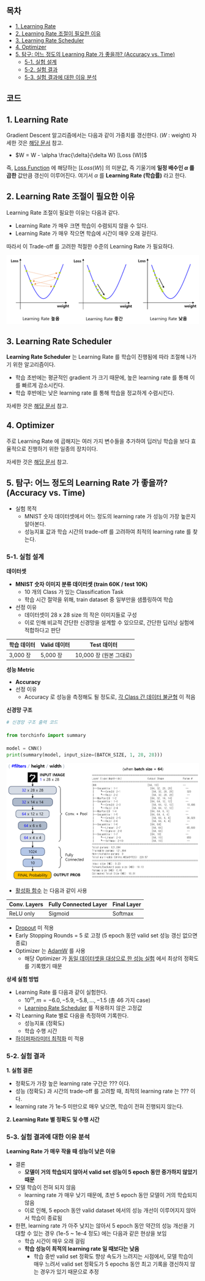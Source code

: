 ## 목차
* [1. Learning Rate](#1-learning-rate)
* [2. Learning Rate 조절이 필요한 이유](#2-learning-rate-조절이-필요한-이유)
* [3. Learning Rate Scheduler](#3-learning-rate-scheduler)
* [4. Optimizer](#4-optimizer)
* [5. 탐구: 어느 정도의 Learning Rate 가 좋을까? (Accuracy vs. Time)](#5-탐구-어느-정도의-learning-rate-가-좋을까-accuracy-vs-time)
  * [5-1. 실험 설계](#5-1-실험-설계)
  * [5-2. 실험 결과](#5-2-실험-결과)
  * [5-3. 실험 결과에 대한 이유 분석](#5-3-실험-결과에-대한-이유-분석)

## 코드

## 1. Learning Rate

Gradient Descent 알고리즘에서는 다음과 같이 가중치를 갱신한다. ($W$ : weight) 자세한 것은 [해당 문서](../Machine%20Learning%20Models/머신러닝_모델_Linear_Logistic_Regression.md#2-2-regression-최적화-과정) 참고.

* $W = W - \alpha \frac{\delta}{\delta W} [Loss (W)]$

즉, [Loss Function](딥러닝_기초_Loss_function.md) 에 해당하는 $[Loss (W)]$ 의 미분값, 즉 기울기에 **일정 배수인 $\alpha$ 를 곱한** 값만큼 갱신이 이루어진다. 여기서 $\alpha$ 를 **Learning Rate (학습률)** 라고 한다.

## 2. Learning Rate 조절이 필요한 이유

Learning Rate 조절이 필요한 이유는 다음과 같다.

* Learning Rate 가 매우 크면 학습이 수렴되지 않을 수 있다.
* Learning Rate 가 매우 작으면 학습에 시간이 매우 오래 걸린다.

따라서 이 Trade-off 를 고려한 적절한 수준의 Learning Rate 가 필요하다.

![image](images/Learning_Rate_1.PNG)

## 3. Learning Rate Scheduler

**Learning Rate Scheduler** 는 Learning Rate 를 학습이 진행됨에 따라 조절해 나가기 위한 알고리즘이다.

* 학습 초반에는 평균적인 gradient 가 크기 때문에, 높은 learning rate 를 통해 이를 빠르게 감소시킨다.
* 학습 후반에는 낮은 learning rate 를 통해 학습을 정교하게 수렴시킨다.

자세한 것은 [해당 문서](딥러닝_기초_Learning_Rate_Scheduler.md) 참고.

## 4. Optimizer

주로 Learning Rate 에 곱해지는 여러 가지 변수들을 추가하여 딥러닝 학습을 보다 효율적으로 진행하기 위한 일종의 장치이다.

자세한 것은 [해당 문서](딥러닝_기초_Optimizer.md) 참고.

## 5. 탐구: 어느 정도의 Learning Rate 가 좋을까? (Accuracy vs. Time)

* 실험 목적
  * MNIST 숫자 데이터셋에서 어느 정도의 learning rate 가 성능이 가장 높은지 알아본다.
  * 성능지표 값과 학습 시간의 trade-off 를 고려하여 최적의 learning rate 를 찾는다.

### 5-1. 실험 설계

**데이터셋**

* **MNIST 숫자 이미지 분류 데이터셋 (train 60K / test 10K)**
  * 10 개의 Class 가 있는 Classification Task
  * 학습 시간 절약을 위해, train dataset 중 일부만을 샘플링하여 학습
* 선정 이유
  * 데이터셋이 28 x 28 size 의 작은 이미지들로 구성
  * 이로 인해 비교적 간단한 신경망을 설계할 수 있으므로, 간단한 딥러닝 실험에 적합하다고 판단

| 학습 데이터  | Valid 데이터 | Test 데이터          |
|---------|-----------|-------------------|
| 3,000 장 | 5,000 장   | 10,000 장 (원본 그대로) |

**성능 Metric**

* **Accuracy**
* 선정 이유
  * Accuracy 로 성능을 측정해도 될 정도로, [각 Class 간 데이터 불균형](../Data%20Science%20Basics/데이터_사이언스_기초_데이터_불균형.md) 이 적음 

**신경망 구조**

```python
# 신경망 구조 출력 코드

from torchinfo import summary

model = CNN()
print(summary(model, input_size=(BATCH_SIZE, 1, 28, 28)))
```

![image](images/Common_NN_Vision.PNG)

* [활성화 함수](딥러닝_기초_활성화_함수.md) 는 다음과 같이 사용

| Conv. Layers | Fully Connected Layer | Final Layer |
|--------------|-----------------------|-------------|
| ReLU only    | Sigmoid               | Softmax     |

* [Dropout](딥러닝_기초_Overfitting_Dropout.md#3-dropout) 미 적용
* Early Stopping Rounds = 5 로 고정 (5 epoch 동안 valid set 성능 갱신 없으면 종료)
* Optimizer 는 [AdamW](딥러닝_기초_Optimizer.md#2-3-adamw) 를 사용
  * 해당 Optimizer 가 [동일 데이터셋을 대상으로 한 성능 실험](딥러닝_기초_Optimizer.md#3-탐구-어떤-optimizer-가-적절할까) 에서 최상의 정확도를 기록했기 때문

**상세 실험 방법**

* Learning Rate 를 다음과 같이 실험한다.
  * $10^{m}, m=-6.0, -5.9, -5.8, ..., -1.5$ (총 46 가지 case)
  * [Learning Rate Scheduler](딥러닝_기초_Learning_Rate_Scheduler.md) 를 적용하지 않은 고정값
* 각 Learning Rate 별로 다음을 측정하여 기록한다.
  * 성능지표 (정확도) 
  * 학습 수행 시간
* [하이퍼파라미터 최적화](../Machine%20Learning%20Models/머신러닝_방법론_HyperParam_Opt.md) 미 적용

### 5-2. 실험 결과

**1. 실험 결론**

* 정확도가 가장 높은 learning rate 구간은 ??? 이다.
* 성능 (정확도) 과 시간의 trade-off 를 고려할 때, 최적의 learning rate 는 ??? 이다.
* learning rate 가 1e-5 미만으로 매우 낮으면, 학습이 전혀 진행되지 않는다.

**2. Learning Rate 별 정확도 및 수행 시간**

### 5-3. 실험 결과에 대한 이유 분석

**Learning Rate 가 매우 작을 때 성능이 낮은 이유**

* 결론
  * **모델이 거의 학습되지 않아서 valid set 성능이 5 epoch 동안 증가하지 않았기 때문** 
* 모델 학습이 전혀 되지 않음
  * learning rate 가 매우 낮기 때문에, 초반 5 epoch 동안 모델이 거의 학습되지 않음
  * 이로 인해, 5 epoch 동안 valid dataset 에서의 성능 개선이 이루어지지 않아서 학습이 종료됨
* 한편, learning rate 가 아주 낮지는 않아서 5 epoch 동안 약간의 성능 개선을 기대할 수 있는 경우 (1e-5 ~ 1e-4 정도) 에는 다음과 같은 현상을 보임
  * 학습 시간이 매우 오래 걸림
  * **학습 성능이 최적의 learning rate 일 때보다는 낮음**
    * 학습 중반 valid set 정확도 향상 속도가 느려지는 시점에서, 모델 학습이 매우 느려서 valid set 정확도가 5 epochs 동안 최고 기록을 갱신하지 않는 경우가 있기 때문으로 추정